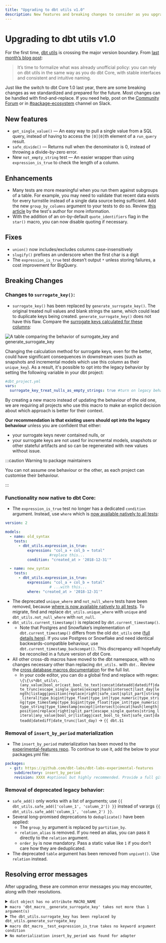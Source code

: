 ```yaml
---
title: "Upgrading to dbt utils v1.0"
description: New features and breaking changes to consider as you upgrade to dbt utils v1.0.
---
```


# Upgrading to dbt utils v1.0

For the first time, [dbt utils](https://hub.getdbt.com/dbt-labs/dbt_utils/latest/) is crossing the major version boundary. From [last month’s blog post](https://www.getdbt.com/blog/announcing-dbt-v1.3-and-utils/): 

> It’s time to formalize what was already unofficial policy: you can rely on dbt utils in the same way as you do dbt Core, with stable interfaces and consistent and intuitive naming.

Just like the switch to dbt Core 1.0 last year, there are some breaking changes as we standardized and prepared for the future. Most changes can be handled with find-and-replace. If you need help, post on the [Community Forum](https://discourse.getdbt.com) or in [#package-ecosystem](https://getdbt.slack.com/archives/CU4MRJ7QB) channel on Slack. 

## New features

- `get_single_value()` &mdash; An easy way to pull a single value from a SQL query, instead of having to access the `[0][0]`th element of a `run_query` result.
- `safe_divide()` &mdash; Returns null when the denominator is 0, instead of throwing a divide-by-zero error.
- New `not_empty_string` test &mdash; An easier wrapper than using `expression_is_true` to check the length of a column.

## Enhancements

- Many tests are more meaningful when you run them against subgroups of a table. For example, you may need to validate that recent data exists for every turnstile instead of a single data source being sufficient. Add the new `group_by_columns` argument to your tests to do so. Review [this article](https://www.emilyriederer.com/post/grouping-data-quality/) by the test's author for more information.
- With the addition of an on-by-default `quote_identifiers` flag in the `star()` macro, you can now disable quoting if necessary.

## Fixes

- `union()` now includes/excludes columns case-insensitively
- `slugify()` prefixes an underscore when the first char is a digit
- The `expression_is_true` test doesn’t output `*` unless storing failures, a cost improvement for BigQuery.

## Breaking Changes
### Changes to `surrogate_key()`:

- `surrogate_key()` has been replaced by `generate_surrogate_key()`. The original treated null values and blank strings the same, which could lead to duplicate keys being created.  `generate_surrogate_key()` does not have this flaw. Compare the [surrogate keys calculated for these columns](https://docs.google.com/spreadsheets/d/1qWfdbieUOSgkzdY0kmJ9iCgdqyWccA0R-6EW0EgaMQc/edit#gid=0):

![A table comparing the behavior of surrogate_key and generate_surrogate_key](/img/guides/migration/versions/surrogate_key_behaviour.png)

Changing the calculation method for surrogate keys, even for the better, could have significant consequences in downstream uses (such as snapshots and incremental models which use this column as their `unique_key`). As a result, it's possible to opt into the legacy behavior by setting the following variable in your dbt project:

```yaml
#dbt_project.yml
vars:
  surrogate_key_treat_nulls_as_empty_strings: true #turn on legacy behavior
```

By creating a new macro instead of updating the behaviour of the old one, we are requiring all projects who use this macro to make an explicit decision about which approach is better for their context. 

**Our recommendation is that existing users should opt into the legacy behaviour** unless you are confident that either:

- your surrogate keys never contained nulls, or 
- your surrogate keys are not used for incremental models, snapshots or other stateful artifacts and so can be regenerated with new values without issue.

:::caution Warning to package maintainers

You can not assume one behaviour or the other, as each project can customise their behaviour.

:::

### Functionality now native to dbt Core:
- The `expression_is_true` test no longer has a dedicated `condition` argument. Instead, use `where` which is [now available natively to all tests](https://docs.getdbt.com/reference/resource-configs/where):

```yaml
version: 2

models:
  - name: old_syntax
    tests:
      - dbt_utils.expression_is_true:
          expression: "col_a + col_b = total"
					#replace this...
          condition: "created_at > '2018-12-31'" 

  - name: new_syntax
    tests:
      - dbt_utils.expression_is_true:
          expression: "col_a + col_b = total"
					# ...with this...
          where: "created_at > '2018-12-31'"
```

- The deprecated `unique_where` and `not_null_where` tests have been removed, because [where is now available natively to all tests](https://docs.getdbt.com/reference/resource-configs/where). To migrate, find and replace `dbt_utils.unique_where` with `unique` and `dbt_utils.not_null_where` with `not_null`.
- `dbt_utils.current_timestamp()` is replaced by `dbt.current_timestamp()`. 
  - Note that Postgres and Snowflake’s implementation of `dbt.current_timestamp()` differs from the old `dbt_utils` one ([full details here](https://github.com/dbt-labs/dbt-utils/pull/597#issuecomment-1231074577)). If you use Postgres or Snowflake and need identical backwards-compatible behaviour, use `dbt.current_timestamp_backcompat()`. This discrepancy will hopefully be reconciled in a future version of dbt Core.
- All other cross-db macros have moved to the dbt namespace, with no changes necessary other than replacing `dbt_utils.` with `dbt.`. Review the [cross database macros documentation](https://docs.getdbt.com/reference/dbt-jinja-functions/cross-database-macros) for the full list.
    - In your code editor, you can do a global find and replace with regex: `\{\{\s*dbt_utils\.(any_value|bool_or|cast_bool_to_text|concat|dateadd|datediff|date_trunc|escape_single_quotes|except|hash|intersect|last_day|length|listagg|position|replace|right|safe_cast|split_part|string_literal|type_bigint|type_float|type_int|type_numeric|type_string|type_timestamp|type_bigint|type_float|type_int|type_numeric|type_string|type_timestamp|except|intersect|concat|hash|length|position|replace|right|split_part|escape_single_quotes|string_literal|any_value|bool_or|listagg|cast_bool_to_text|safe_cast|dateadd|datediff|date_trunc|last_day)` → `{{ dbt.$1`
### Removal of `insert_by_period` materialization
- The `insert_by_period` materialization has been moved to the [experimental-features repo](https://github.com/dbt-labs/dbt-labs-experimental-features/tree/main/insert_by_period). To continue to use it, add the below to your packages.yml file:

```yaml
packages:
  - git: https://github.com/dbt-labs/dbt-labs-experimental-features
    subdirectory: insert_by_period
    revision: XXXX #optional but highly recommended. Provide a full git sha hash, e.g. 1c0bfacc49551b2e67d8579cf8ed459d68546e00. If not provided, uses the current HEAD.
```
### Removal of deprecated legacy behavior:
- `safe_add()` only works with a list of arguments; use `{{ dbt_utils.safe_add(['column_1', 'column_2']) }}` instead of varargs `{{ dbt_utils.safe_add('column_1', 'column_2') }}`.
- Several long-promised deprecations to `deduplicate()` have been applied:
    - The `group_by` argument is replaced by `partition_by`.
    - `relation_alias` is removed. If you need an alias, you can pass it directly to the `relation` argument.
    - `order_by` is now mandatory. Pass a static value like `1` if you don’t care how they are deduplicated.
- The deprecated `table` argument has been removed from `unpivot()`. Use `relation` instead.


## Resolving error messages
After upgrading, these are common error messages you may encounter, along with their resolutions.
<details>
	<summary><code>dict object has no attribute MACRO_NAME</code></summary>
	<div>
		<p><b>Cause</b>: No macro called <code>MACRO_NAME</code> exists. This is most likely because the macro has moved to the <code>dbt</code> namespace (see above). It could also be because you haven't run dbt deps or have misspelled a macro's name.</p>
		<p><b>Resolution</b>: For <a href="/reference/dbt-jinja-functions/cross-database-macros">cross-database macros</a>, change <code>dbt_utils.MACRO_NAME()</code> to <code>dbt.MACRO_NAME()</code>.</p>
	</div>
</details>
<details>
	<summary><code>macro 'dbt_macro__generate_surrogate_key' takes not more than 1 argument(s)</code> </summary>
	<div>
		<p><b>Cause</b>: <code>generate_surrogate_key()</code> requires a single argument containing a list of columns, not a set of varargs.</p>
		<p><b>Resolution</b>: Change to <code>dbt_utils.generate_surrogate_key(['column_1', 'column_2'])</code> - note the square brackets. </p>
	</div>
</details>
<details>
	<summary><code>The dbt_utils.surrogate_key has been replaced by dbt_utils.generate_surrogate_key</code></summary>
	<div>
		<p><b>Cause</b>: <code>surrogate_key()</code> has been replaced. </p>
		<p><b>Resolution</b>:
			<ol>
				<li>Decide whether you need to enable backwards compatibility <a href="#changes-to-surrogate_key">as detailed above</a>.</li>
				<li>Find and replace <code>dbt_utils.surrogate_key</code> with <code>dbt_utils.generate_surrogate_key</code>.</li>
			</ol>
		</p>
	</div>
</details>
<details>
	<summary><code>macro dbt_macro__test_expression_is_true takes no keyword argument condition</code></summary>
	<div>
		<p><b>Cause</b>: <code>condition</code> has been removed from the <code>expression_is_true</code> test, now that <code>where</code> is available on all tests automatically.</p>
		<p><b>Resolution</b>: Replace <code>condition</code> with <code>where</code>. </p>
	</div>
</details>
<details>
	<summary><code>No materialization insert_by_period was found for adapter</code></summary>
	<div>
		<p><b>Cause</b>: <code>insert_by_period</code> has moved to the experimental features repo (see above).</p>
		<p><b>Resolution</b>: Install the package as <a href="#removal-of-insert_by_period-materialization">described above</a>. </p>
	</div>
</details>